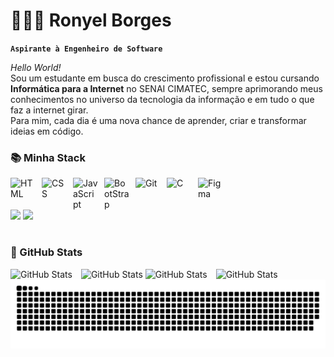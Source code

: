# 👨🏽‍💻 Ronyel Borges

**`Aspirante à Engenheiro de Software`**

<p><i>Hello World!</i><br/>
Sou um estudante em busca do crescimento profissional e estou cursando <strong>Informática para a Internet</strong> no SENAI CIMATEC, sempre aprimorando meus conhecimentos no universo da tecnologia da informação e em tudo o que faz a internet girar.<br/> 
Para mim, cada dia é uma nova chance de aprender, criar e transformar ideias em código.</p>

### 📚 Minha Stack

<img 
    align="left"
    title="HTML"
    alt="HTML"
    width="40px"
    style="padding-right: 10px"
    src="https://cdn.jsdelivr.net/gh/devicons/devicon@latest/icons/html5/html5-original.svg" 
/>

<img 
    align="left"
    title="CSS"
    alt="CSS"
    width="40px"
    style="padding-right: 10px"
    src="https://cdn.jsdelivr.net/gh/devicons/devicon@latest/icons/css3/css3-original.svg" 
/>

<img 
    align="left"
    title="JavaScript"
    alt="JavaScript"
    width="40px"
    style="padding-right: 10px"
    src="https://cdn.jsdelivr.net/gh/devicons/devicon@latest/icons/javascript/javascript-original.svg"
/>
          
<img 
    align="left"
    title="BootStrap"
    alt="BootStrap"
    width="40px"
    style="padding-right: 10px"
    src="https://cdn.jsdelivr.net/gh/devicons/devicon@latest/icons/bootstrap/bootstrap-original.svg" 
/>

<img 
    align="left"
    title="Git"
    alt="Git"
    width="40px"
    style="padding-right: 10px"
    src="https://cdn.jsdelivr.net/gh/devicons/devicon@latest/icons/git/git-original.svg" 
/>


<img 
    align="left"
    title="C"
    alt="C"
    width="40px"
    style="padding-right: 10px"
    src="https://cdn.jsdelivr.net/gh/devicons/devicon@latest/icons/c/c-original.svg"
/>

<img 
    align="left"
    title="Figma"
    alt="Figma"
    width="40px"
    style="padding-right: 10px"
    src="https://cdn.jsdelivr.net/gh/devicons/devicon@latest/icons/figma/figma-original.svg" 
/>
          

<br/>
<br/>
<br/>

<div> 
  <a href="mailto:rborges.silva08@gmail.com"><img src="https://img.shields.io/badge/-Gmail-%23333?style=for-the-badge&logo=gmail&logoColor=white" target="_blank"></a>
  <a href="www.linkedin.com/in/ronyel-borges"><img src="https://img.shields.io/badge/-LinkedIn-%230077B5?style=for-the-badge&logo=linkedin&logoColor=white" target="_blank"></a> 
</div>

#

### 🎯 GitHub Stats

<div align="left" gap="10px">
    <img 
        alt="GitHub Stats"
        height="150px"
        style="padding-right: 10px;"
        src="https://github-readme-stats.vercel.app/api?username=rborgxs&hide=contribs,prs&show_icons=true&theme=dark#gh-dark-mode-only&locale=pt-br&icon_color=ffffff"
    />
    <img 
        alt="GitHub Stats"
        height="150px"
        src="https://github-readme-stats.vercel.app/api/top-langs/?username=rborgxs&theme=dark#gh-dark-mode-only&layout=compact&custom_title=Tecnologias&locale=pt-br&langs_count=9"
    />  
    <img 
        alt="GitHub Stats"
        height="150px"
        style="padding-right: 10px;"
        src="https://github-readme-stats.vercel.app/api?username=rborgxs&hide=contribs,prs&show_icons=true&theme=default#gh-light-mode-only&locale=pt-br&icon_color=262626"
    />
    <img 
        alt="GitHub Stats"
        height="150px"
        src="https://github-readme-stats.vercel.app/api/top-langs/?username=rborgxs&theme=default#gh-light-mode-only&layout=compact&locale=pt-br&custom_title=Tecnologias&langs_count=9"
    />  
</div>

<picture align="center">
  <source media="(prefers-color-scheme: dark)" srcset="https://raw.githubusercontent.com/mari4souza/mari4souza/output/github-contribution-grid-snake-dark.svg">
  <source media="(prefers-color-scheme: light)" srcset="https://raw.githubusercontent.com/mari4souza/mari4souza/output/github-contribution-grid-snake-light.svg">
  <img align="center" alt="github contribution grid snake animation" src="https://raw.githubusercontent.com/mari4souza/mari4souza/output/github-contribution-grid-snake.svg">
</picture>
